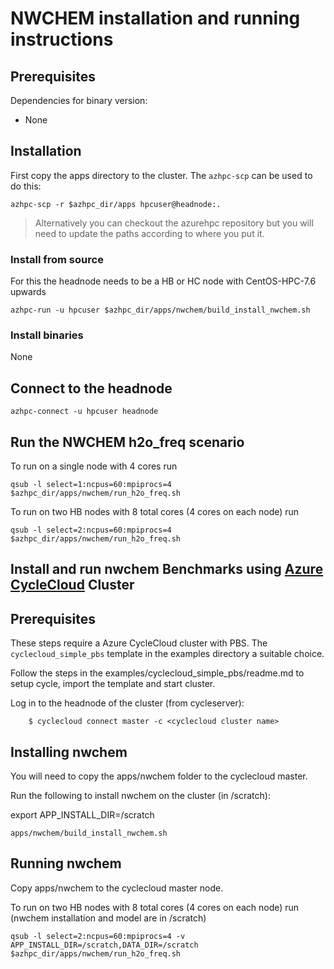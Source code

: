 # NWCHEM installation and running instructions

## Prerequisites

Dependencies for binary version:

* None

## Installation 

First copy the apps directory to the cluster.  The `azhpc-scp` can be used to do this:

    azhpc-scp -r $azhpc_dir/apps hpcuser@headnode:.


> Alternatively you can checkout the azurehpc repository but you will need to update the paths according to where you put it.

### Install from source

For this the headnode needs to be a HB or HC node with CentOS-HPC-7.6 upwards

```
azhpc-run -u hpcuser $azhpc_dir/apps/nwchem/build_install_nwchem.sh
```

### Install binaries

None

## Connect to the headnode

```
azhpc-connect -u hpcuser headnode
```

## Run the NWCHEM h2o_freq scenario
To run on a single node with 4 cores run
```
qsub -l select=1:ncpus=60:mpiprocs=4 $azhpc_dir/apps/nwchem/run_h2o_freq.sh
```

To run on two HB nodes with 8 total cores (4 cores on each node) run
```
qsub -l select=2:ncpus=60:mpiprocs=4 $azhpc_dir/apps/nwchem/run_h2o_freq.sh
```

## Install and run nwchem Benchmarks using [Azure CycleCloud](https://docs.microsoft.com/en-us/azure/cyclecloud/) Cluster 

## Prerequisites

These steps require a Azure CycleCloud cluster with PBS.  The `cyclecloud_simple_pbs` template in the examples directory a suitable choice.

Follow the steps in the examples/cyclecloud_simple_pbs/readme.md to setup cycle, import the template and start cluster.

Log in to the headnode of the cluster (from cycleserver):

```
    $ cyclecloud connect master -c <cyclecloud cluster name>
```

## Installing nwchem

You will need to copy the apps/nwchem folder to the cyclecloud master.

Run the following to install nwchem on the cluster (in /scratch):

export APP_INSTALL_DIR=/scratch
```
apps/nwchem/build_install_nwchem.sh
```

## Running nwchem

Copy apps/nwchem to the cyclecloud master node.

To run on two HB nodes with 8 total cores (4 cores on each node) run (nwchem installation and model are in /scratch)
```
qsub -l select=2:ncpus=60:mpiprocs=4 -v APP_INSTALL_DIR=/scratch,DATA_DIR=/scratch $azhpc_dir/apps/nwchem/run_h2o_freq.sh
```
